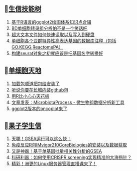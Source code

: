 ## 📝[生信技能树](https://github.com/ixxmu/mp_duty/issues?q=label%3A%E7%94%9F%E4%BF%A1%E6%8A%80%E8%83%BD%E6%A0%91+is%3Aclosed)
<!-- 1issueTable -->

1. [基于R语言的ggplot2绘图体系知识点合辑](https://github.com/ixxmu/mp_duty/issues/3938) 
2. [BD单细胞转录组分析怕不是一个笑话吧](https://github.com/ixxmu/mp_duty/issues/3928) 
3. [超大文本文件如何快速读取以及写入到硬盘](https://github.com/ixxmu/mp_duty/issues/3915) 
4. [单细胞各个亚群特异性高表达基因的数据库注释（包括GO,KEGG,ReactomePA）](https://github.com/ixxmu/mp_duty/issues/3914) 
5. [构建seurat对象之初就应该是把基因名字转换好](https://github.com/ixxmu/mp_duty/issues/3913) 
<!-- 1issueTable -->
## 📝[单细胞天地](https://github.com/ixxmu/mp_duty/issues?q=label%3A%E5%8D%95%E7%BB%86%E8%83%9E%E5%A4%A9%E5%9C%B0+is%3Aclosed)
<!-- 2issueTable -->

1. [加载包顺道把包给安装了](https://github.com/ixxmu/mp_duty/issues/3933) 
2. [听说你要在长城内装github包](https://github.com/ixxmu/mp_duty/issues/3926) 
3. [用R比小心心天花板](https://github.com/ixxmu/mp_duty/issues/3760) 
4. [文章发表：MicrobiotaProcess - 微生物组数据分析新工具](https://github.com/ixxmu/mp_duty/issues/3751) 
5. [ggplot2版本的oncoplot来了](https://github.com/ixxmu/mp_duty/issues/3701) 
<!-- 2issueTable -->

## 📝[果子学生信](https://github.com/ixxmu/mp_duty/issues?q=label%3A%E6%9E%9C%E5%AD%90%E5%AD%A6%E7%94%9F%E4%BF%A1+is%3Aclosed)
<!-- 3issueTable -->

1. [天哪！GSEA运行可以这么快！](https://github.com/ixxmu/mp_duty/issues/3953) 
2. [免疫反应R包IMvigor210CoreBiologies的安装以及数据获取](https://github.com/ixxmu/mp_duty/issues/3795) 
3. [又是神器！基于单基因批量相关性分析的GSEA](https://github.com/ixxmu/mp_duty/issues/3772) 
4. [科研利器：如何使用CRISPR screening实现精准的大海捞针？](https://github.com/ixxmu/mp_duty/issues/3684) 
5. [精彩！洲更的Linux服务器管理直播课来了！](https://github.com/ixxmu/mp_duty/issues/3659) 
<!-- 3issueTable -->
